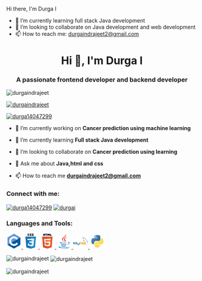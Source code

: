 Hi there, I'm Durga I



- 🌱 I’m currently learning full stack Java development 
- 👯 I’m looking to collaborate on Java development and web development 
- 📫 How to reach me: durgaindrajeet2@gmail.com
<h1 align="center">Hi 👋, I'm Durga I</h1>
<h3 align="center">A passionate frontend developer and backend developer</h3>

<p align="left"> <img src="https://komarev.com/ghpvc/?username=durgaindrajeet&label=Profile%20views&color=0e75b6&style=flat" alt="durgaindrajeet" /> </p>

<p align="left"> <a href="https://github.com/ryo-ma/github-profile-trophy"><img src="https://github-profile-trophy.vercel.app/?username=durgaindrajeet" alt="durgaindrajeet" /></a> </p>

<p align="left"> <a href="https://twitter.com/durga14047299" target="blank"><img src="https://img.shields.io/twitter/follow/durga14047299?logo=twitter&style=for-the-badge" alt="durga14047299" /></a> </p>

- 🔭 I’m currently working on **Cancer prediction using machine learning**

- 🌱 I’m currently learning **Full stack Java development**

- 👯 I’m looking to collaborate on **Cancer prediction using learning**

- 💬 Ask me about **Java,html and css**

- 📫 How to reach me **durgaindrajeet2@gmail.com**

<h3 align="left">Connect with me:</h3>
<p align="left">
<a href="https://twitter.com/durga14047299" target="blank"><img align="center" src="https://raw.githubusercontent.com/rahuldkjain/github-profile-readme-generator/master/src/images/icons/Social/twitter.svg" alt="durga14047299" height="30" width="40" /></a>
<a href="https://linkedin.com/in/durgai" target="blank"><img align="center" src="https://raw.githubusercontent.com/rahuldkjain/github-profile-readme-generator/master/src/images/icons/Social/linked-in-alt.svg" alt="durgai" height="30" width="40" /></a>
</p>

<h3 align="left">Languages and Tools:</h3>
<p align="left"> <a href="https://www.cprogramming.com/" target="_blank" rel="noreferrer"> <img src="https://raw.githubusercontent.com/devicons/devicon/master/icons/c/c-original.svg" alt="c" width="40" height="40"/> </a> <a href="https://www.w3schools.com/css/" target="_blank" rel="noreferrer"> <img src="https://raw.githubusercontent.com/devicons/devicon/master/icons/css3/css3-original-wordmark.svg" alt="css3" width="40" height="40"/> </a> <a href="https://www.w3.org/html/" target="_blank" rel="noreferrer"> <img src="https://raw.githubusercontent.com/devicons/devicon/master/icons/html5/html5-original-wordmark.svg" alt="html5" width="40" height="40"/> </a> <a href="https://www.java.com" target="_blank" rel="noreferrer"> <img src="https://raw.githubusercontent.com/devicons/devicon/master/icons/java/java-original.svg" alt="java" width="40" height="40"/> </a> <a href="https://www.mysql.com/" target="_blank" rel="noreferrer"> <img src="https://raw.githubusercontent.com/devicons/devicon/master/icons/mysql/mysql-original-wordmark.svg" alt="mysql" width="40" height="40"/> </a> <a href="https://www.python.org" target="_blank" rel="noreferrer"> <img src="https://raw.githubusercontent.com/devicons/devicon/master/icons/python/python-original.svg" alt="python" width="40" height="40"/> </a> </p>

<p><img align="left" src="https://github-readme-stats.vercel.app/api/top-langs?username=durgaindrajeet&show_icons=true&locale=en&layout=compact" alt="durgaindrajeet" /></p>

<p>&nbsp;<img align="center" src="https://github-readme-stats.vercel.app/api?username=durgaindrajeet&show_icons=true&locale=en" alt="durgaindrajeet" /></p>

<p><img align="center" src="https://github-readme-streak-stats.herokuapp.com/?user=durgaindrajeet&" alt="durgaindrajeet" /></p>
